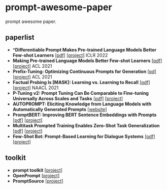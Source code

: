 # prompt-awesome-paper
prompt awesome paper.
## paperlist
+ ***Differentiable Prompt Makes Pre-trained Language Models Better Few-shot Learners** [[pdf]](https://arxiv.org/abs/2108.13161) [[project]](https://github.com/zjunlp/DART) ICLR 2022
+ **Making Pre-trained Language Models Better Few-shot Learners** [[pdf]](https://arxiv.org/pdf/2012.15723) [[project]](https://github.com/princeton-nlp/LM-BFF) ACL 2021
+ **Prefix-Tuning: Optimizing Continuous Prompts for Generation** [[pd]](https://arxiv.org/abs/2101.00190) [[project]](https://github.com/XiangLi1999/PrefixTuning) ACL 2021
+ **Factual Probing Is [MASK]: Learning vs. Learning to Recall** [[pdf]](https://arxiv.org/abs/2104.05240) [[project]](https://github.com/princeton-nlp/OptiPrompt) NAACL 2021
+ **P-Tuning v2: Prompt Tuning Can Be Comparable to Fine-tuning Universally Across Scales and Tasks** [[pdf]](https://arxiv.org/abs/2110.07602) [[project]](https://github.com/THUDM/P-tuning-v2)
+ **AUTOPROMPT: Eliciting Knowledge from Language Models with Automatically Generated Prompts** [[website]](https://ucinlp.github.io/autoprompt/)
+ **PromptBERT: Improving BERT Sentence Embeddings with Prompts** [[pdf]](https://arxiv.org/abs/2201.04337) [[project]](https://github.com/kongds/Prompt-BERT)
+ **Multitask Prompted Training Enables Zero-Shot Task Generalization** [[pdf]](https://arxiv.org/abs/2110.08207) [[project]](https://github.com/bigscience-workshop/t-zero)
+ **Few-Shot Bot: Prompt-Based Learning for Dialogue Systems** [[pdf]](https://arxiv.org/pdf/2110.08118.pdf) [[project]](https://github.com/andreamad8/FSB)
## toolkit
+ **prompt toolkit** [[project]](https://github.com/prompt-toolkit/python-prompt-toolkit)
+ **OpenPrompt** [[project]](https://github.com/thunlp/OpenPrompt)
+ **PromptSource** [[project]](https://github.com/bigscience-workshop/promptsource)
